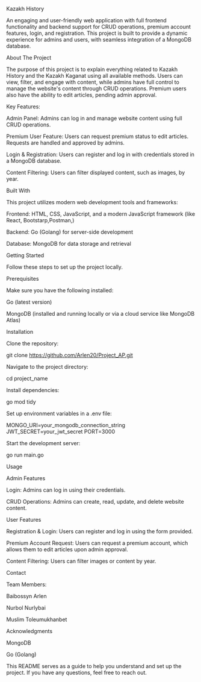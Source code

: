 Kazakh History

An engaging and user-friendly web application with full frontend functionality and backend support for CRUD operations, premium account features, login, and registration. This project is built to provide a dynamic experience for admins and users, with seamless integration of a MongoDB database.

About The Project

The purpose of this project is to explain everything related to Kazakh History and the Kazakh Kaganat using all available methods. Users can view, filter, and engage with content, while admins have full control to manage the website's content through CRUD operations. Premium users also have the ability to edit articles, pending admin approval.

Key Features:

Admin Panel: Admins can log in and manage website content using full CRUD operations.

Premium User Feature: Users can request premium status to edit articles. Requests are handled and approved by admins.

Login & Registration: Users can register and log in with credentials stored in a MongoDB database.

Content Filtering: Users can filter displayed content, such as images, by year.

Built With

This project utilizes modern web development tools and frameworks:

Frontend: HTML, CSS, JavaScript, and a modern JavaScript framework (like React, Bootstarp,Postman,)

Backend: Go (Golang) for server-side development

Database: MongoDB for data storage and retrieval

Getting Started

Follow these steps to set up the project locally.

Prerequisites

Make sure you have the following installed:

Go (latest version)

MongoDB (installed and running locally or via a cloud service like MongoDB Atlas)

Installation

Clone the repository:

git clone https://github.com/Arlen20/Project_AP.git

Navigate to the project directory:

cd project_name

Install dependencies:

go mod tidy

Set up environment variables in a .env file:

MONGO_URI=your_mongodb_connection_string
JWT_SECRET=your_jwt_secret
PORT=3000

Start the development server:

go run main.go

Usage

Admin Features

Login: Admins can log in using their credentials.

CRUD Operations: Admins can create, read, update, and delete website content.

User Features

Registration & Login: Users can register and log in using the form provided.

Premium Account Request: Users can request a premium account, which allows them to edit articles upon admin approval.

Content Filtering: Users can filter images or content by year.

Contact

Team Members:

Baibossyn Arlen

Nurbol Nurlybai

Muslim Toleumukhanbet

Acknowledgments

MongoDB

Go (Golang)

This README serves as a guide to help you understand and set up the project. If you have any questions, feel free to reach out.

